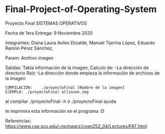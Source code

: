 # Final-Project-of-Operating-System
Proyecto Final
SISTEMAS OPERATIVOS

Fecha de 1era Entrega: 9 Noviembre 2020

Integrantes:
Diana Laura Aviles Elizalde,
Manuel Tijerina López,
Eduardo Ramón Pérez Sánchez,

Param: Archivo imagen 

Salidas: 
Tabla información de la imagen, Calculo de:
-La dirección de directorio Raíz
-La dirección donde empieza la información de archivos de la imagen

    COMPILACIÓN:    ./proyectoFinal [Nombre de la imagen]
    EJEMPLO: ./proyectoFinal allinone.img

al compilar ./proyectoFinal -h ó ./proyectoFinal ayuda 

te imprimira esta información en el programa :D

Referencias: https://www.cse.scu.edu/~tschwarz/coen252_04/Lectures/FAT.html
